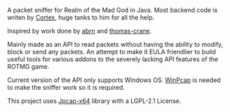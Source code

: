 A packet sniffer for Realm of the Mad God in Java. Most backend code is writen by [Cortex](https://github.com/MCRcortex), huge tanks to him for all the help.

Inspired by work done by [abrn](https://github.com/abrn/realmlib) and [thomas-crane](https://github.com/thomas-crane/realmlib-net).

Mainly made as an API to read packets without having the ability to modify, block or send any packets. An attempt to make it EULA friendlier to build useful tools for various addons to the severely lacking API features of the ROTMG game.

Current version of the API only supports Windows OS. [WinPcap](https://www.winpcap.org/default.htm) is needed to make the sniffer work so it is required.

This project uses [Jpcap-x64](https://github.com/jovigb/jpcap-x64) library with a LGPL-2.1 License.